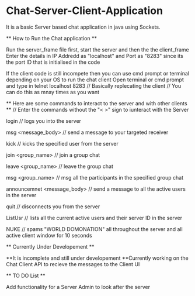 # Chat-Server-Client-Application

It is a basic Server based chat application in java using Sockets. 

** How to Run the Chat application **

Run the server_frame file  first, start the server and then the the client_frame  
Enter the details in IP Addredd as "localhost" and Port as "8283" since its the port ID that is initialised in the code

If the client code is still incompete then you can use cmd prompt or terminal depending on your OS to run the chat client
Open terminal or cmd prompt and type in 
telnet localhost 8283   // Basically replecating the client
                        // You can do this as mnay times as you want
                        
 ** Here are some commands to interact to the server and with other clients **
 // Enter the commands without the "< >" sign to iunteract with the Server 
 
 login <username>   // logs you into the server 
  
 msg <receiver> <message_body>  // send a message to your targeted receiver
  
 kick <username>    // kicks the specified user from the server
  
 join <group_name>  // join a group chat
 
 leave <group_name> // leave the group chat
 
 msg <group_name> <message-body>    // msg all the participants in the specified group chat
  
 announcemnet <message_body>    // send a message to all the active users in the server 
 
 quit   // disconnects you from the server
 
 ListUsr    // lists all the current active users and their server ID in the server
 
 NUKE   // spams "WORLD DOMONATION" all throughout the server and all active client window for 10 seconds
 
 

** Currently Under Developement **

**It is incomplete and still under developement
**Currently working on the Chat Client API to recieve the messages to the Client UI



** TO DO List **

Add functionality for a Server Admin to look after the server
